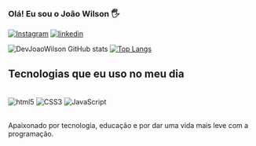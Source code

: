 ### Olá! Eu sou o João Wilson 🖐️

[![Instagram](https://img.shields.io/badge/Instagram-E4405F?style=for-the-badge&logo=instagram&logoColor=white)](https://www.instagram.com/prazer.john/)
[![linkedin](https://img.shields.io/badge/LinkedIn-0077B5?style=for-the-badge&logo=linkedin&logoColor=white)](https://www.linkedin.com/in/jo%C3%A3o-wilson/)


![DevJoaoWilson GitHub stats](https://github-readme-stats.vercel.app/api?username=DevJoaoWilson&show_icons=true&theme=dracula)
[![Top Langs](https://github-readme-stats.vercel.app/api/top-langs/?username=DevJoaoWilson)](https://github.com/anuraghazra/github-readme-stats)

## Tecnologias que eu uso no meu dia
<div sytle="display:inline_block"><br/>
   <img align="center" alt="html5" src="https://img.shields.io/badge/HTML5-E34F26?style=for-the-badge&logo=html5&logoColor=white"/>
  
  <img align="center" alt="CSS3" src="https://img.shields.io/badge/CSS3-1572B6?style=for-the-badge&logo=css3&logoColor=white"/>
  
  <img align="center" alt="JavaScript" src="https://img.shields.io/badge/JavaScript-323330?style=for-the-badge&logo=javascript&logoColor=F7DF1E)"/>
 </div> <br>
 
 Apaixonado por tecnologia, educação e por dar uma vida mais leve com a programação.
 
 
